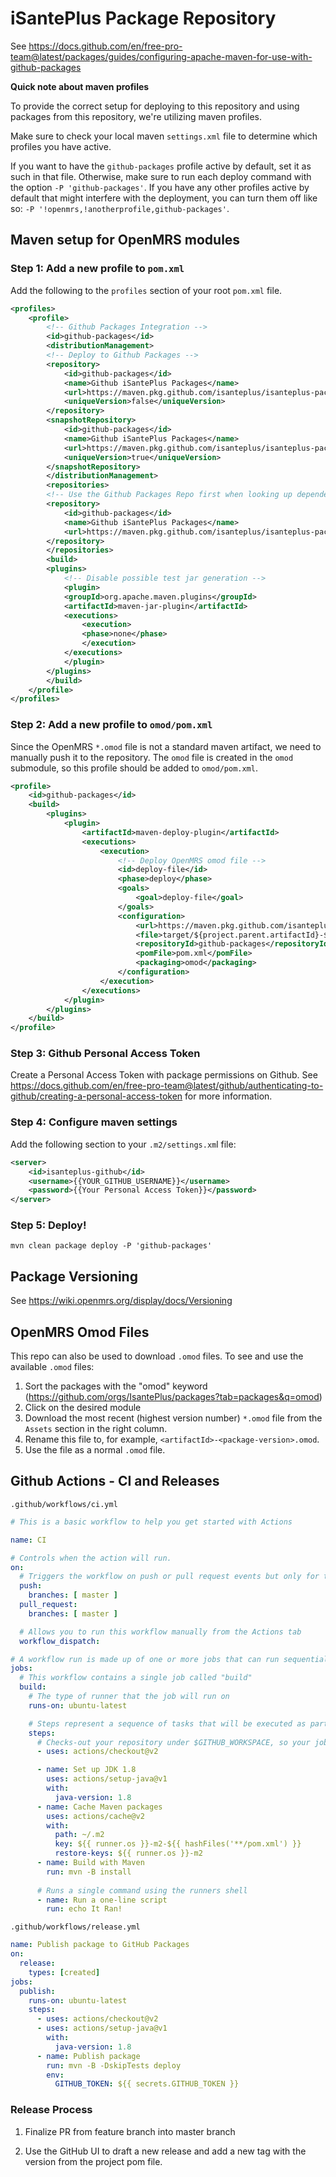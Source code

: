 # iSantePlus Package Repository

See https://docs.github.com/en/free-pro-team@latest/packages/guides/configuring-apache-maven-for-use-with-github-packages

**Quick note about maven profiles**

To provide the correct setup for deploying to this repository and using packages from this repository, we're utilizing maven profiles. 

Make sure to check your local maven `settings.xml` file to determine which profiles you have active. 

If you want to have the `github-packages` profile active by default, set it as such in that file. Otherwise, make sure to run each deploy command with the option `-P 'github-packages'`. If you have any other profiles active by default that might interfere with the deployment, you can turn them off like so: `-P '!openmrs,!anotherprofile,github-packages'`. 
  
## Maven setup for OpenMRS modules

### Step 1: Add a new profile to `pom.xml`

Add the following to the `profiles` section of your root `pom.xml` file. 

```xml
<profiles>
    <profile>
        <!-- Github Packages Integration -->
        <id>github-packages</id>
        <distributionManagement>
        <!-- Deploy to Github Packages -->
        <repository>
            <id>github-packages</id>
            <name>Github iSantePlus Packages</name>
            <url>https://maven.pkg.github.com/isanteplus/isanteplus-packages</url>
            <uniqueVersion>false</uniqueVersion>
        </repository>
        <snapshotRepository>
            <id>github-packages</id>
            <name>Github iSantePlus Packages</name>
            <url>https://maven.pkg.github.com/isanteplus/isanteplus-packages</url>
            <uniqueVersion>true</uniqueVersion>
        </snapshotRepository>
        </distributionManagement>
        <repositories>
        <!-- Use the Github Packages Repo first when looking up dependencies -->
        <repository>
            <id>github-packages</id>
            <name>Github iSantePlus Packages</name>
            <url>https://maven.pkg.github.com/isanteplus/isanteplus-packages</url>
        </repository>
        </repositories>
        <build>
        <plugins>
            <!-- Disable possible test jar generation -->
            <plugin>
            <groupId>org.apache.maven.plugins</groupId>
            <artifactId>maven-jar-plugin</artifactId>
            <executions>
                <execution>
                <phase>none</phase>
                </execution>
            </executions>
            </plugin>
        </plugins>
        </build>
    </profile>
</profiles>
```
### Step 2: Add a new profile to `omod/pom.xml`

Since the OpenMRS `*.omod` file is not a standard maven artifact, we need to manually push it to the repository. The `omod` file is created in the `omod` submodule, so this profile should be added to `omod/pom.xml`. 

```xml
<profile>
    <id>github-packages</id>
    <build>
        <plugins>
            <plugin>
                <artifactId>maven-deploy-plugin</artifactId>
                <executions>
                    <execution>
                        <!-- Deploy OpenMRS omod file -->
                        <id>deploy-file</id>
                        <phase>deploy</phase>
                        <goals>
                            <goal>deploy-file</goal>
                        </goals>
                        <configuration>
                            <url>https://maven.pkg.github.com/isanteplus/isanteplus-packages</url>
                            <file>target/${project.parent.artifactId}-${project.version}.omod</file>
                            <repositoryId>github-packages</repositoryId>
                            <pomFile>pom.xml</pomFile>
                            <packaging>omod</packaging>
                        </configuration>
                    </execution>
                </executions>
            </plugin>
        </plugins>
    </build>
</profile>
```

### Step 3: Github Personal Access Token

Create a Personal Access Token with package permissions on Github. See https://docs.github.com/en/free-pro-team@latest/github/authenticating-to-github/creating-a-personal-access-token for more information. 

### Step 4: Configure maven settings

Add the following section to your `.m2/settings.xm`l file:
```xml
<server>
	<id>isanteplus-github</id>
	<username>{{YOUR_GITHUB_USERNAME}}</username>
	<password>{{Your Personal Access Token}}</password>
</server>
```  

### Step 5: Deploy!
`mvn clean package deploy -P 'github-packages'`
  
## Package Versioning
See https://wiki.openmrs.org/display/docs/Versioning

## OpenMRS Omod Files
This repo can also be used to download `.omod` files. To see and use the available `.omod` files:
1. Sort the packages with the "omod" keyword (https://github.com/orgs/IsantePlus/packages?tab=packages&q=omod)
2. Click on the desired module
3. Download the most recent (highest version number) `*.omod` file from the `Assets` section in the right column.
4. Rename this file to, for example, `<artifactId>-<package-version>.omod`.
5. Use the file as a normal `.omod` file. 

## Github Actions - CI and Releases
`.github/workflows/ci.yml`
```yml
# This is a basic workflow to help you get started with Actions

name: CI

# Controls when the action will run. 
on:
  # Triggers the workflow on push or pull request events but only for the master branch
  push:
    branches: [ master ]
  pull_request:
    branches: [ master ]

  # Allows you to run this workflow manually from the Actions tab
  workflow_dispatch:

# A workflow run is made up of one or more jobs that can run sequentially or in parallel
jobs:
  # This workflow contains a single job called "build"
  build:
    # The type of runner that the job will run on
    runs-on: ubuntu-latest

    # Steps represent a sequence of tasks that will be executed as part of the job
    steps:
      # Checks-out your repository under $GITHUB_WORKSPACE, so your job can access it
      - uses: actions/checkout@v2

      - name: Set up JDK 1.8
        uses: actions/setup-java@v1
        with:
          java-version: 1.8
      - name: Cache Maven packages
        uses: actions/cache@v2
        with:
          path: ~/.m2
          key: ${{ runner.os }}-m2-${{ hashFiles('**/pom.xml') }}
          restore-keys: ${{ runner.os }}-m2
      - name: Build with Maven
        run: mvn -B install
        
      # Runs a single command using the runners shell
      - name: Run a one-line script
        run: echo It Ran!
```

`.github/workflows/release.yml`
```yml
name: Publish package to GitHub Packages
on:
  release:
    types: [created]
jobs:
  publish:
    runs-on: ubuntu-latest
    steps:
      - uses: actions/checkout@v2
      - uses: actions/setup-java@v1
        with:
          java-version: 1.8
      - name: Publish package
        run: mvn -B -DskipTests deploy
        env:
          GITHUB_TOKEN: ${{ secrets.GITHUB_TOKEN }}
```
### Release Process
1. Finalize PR from feature branch into master branch

2. Use the GitHub UI to draft a new release and add a new tag with the version from the project pom file.
